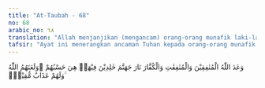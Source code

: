 ```yaml
---
title: "At-Taubah - 68"
no: 68
arabic_no: ٦٨
translation: "Allah menjanjikan (mengancam) orang-orang munafik laki-laki dan perempuan dan orang-orang kafir dengan neraka Jahanam. Mereka kekal di dalamnya. Cukuplah (neraka) itu bagi mereka. Allah melaknat mereka; dan mereka mendapat azab yang kekal,"
tafsir: "Ayat ini menerangkan ancaman Tuhan kepada orang-orang munafik baik pria maupun wanita dan ancaman-Nya kepada orang-orang kafir. Allah mengancam mereka dengan azab api neraka dan mereka kekal abadi di dalamnya. Mereka mendapat kutukan Tuhan di dunia dan di akhirat serta mereka tidak berhak mendapat rahmat Allah. Azab Tuhan terus-menerus menimpa mereka baik azab fisik maupun siksaan batin yang tak habis-habisnya. Mereka tidak dapat melihat wajah Allah karena melihat wajah Allah itu tidak diizinkan bagi orang-orang yang mengingkarinya."
---
```


وَعَدَ اللّٰهُ الْمُنٰفِقِيْنَ وَالْمُنٰفِقٰتِ وَالْكُفَّارَ نَارَ جَهَنَّمَ خٰلِدِيْنَ فِيْهَاۗ هِيَ حَسْبُهُمْ ۚوَلَعَنَهُمُ اللّٰهُ ۚوَلَهُمْ عَذَابٌ مُّقِيْمٌۙ
